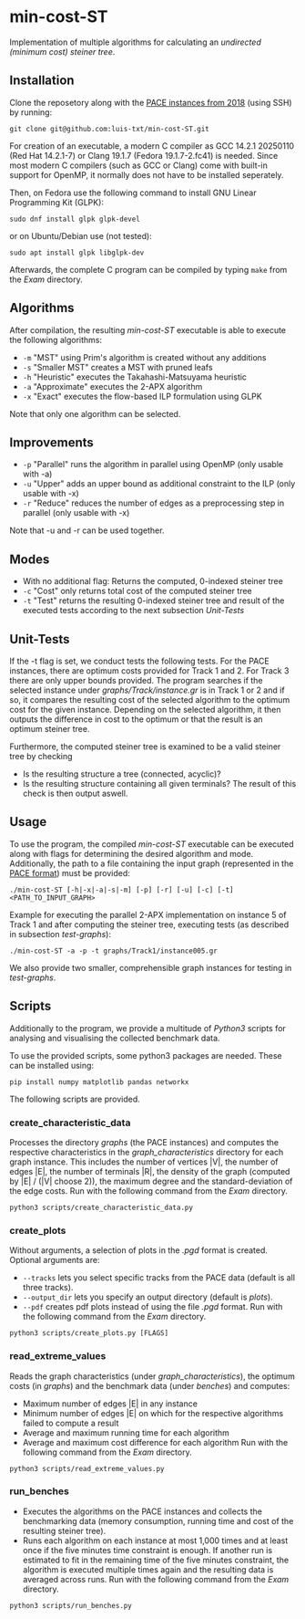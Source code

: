 # min-cost-ST
Implementation of multiple algorithms for calculating an *undirected (minimum cost) steiner tree*.

## Installation
Clone the reposetory along with the [PACE instances from 2018](https://github.com/PACE-challenge/SteinerTree-PACE-2018-instances) (using SSH) by running:
```
git clone git@github.com:luis-txt/min-cost-ST.git
```

For creation of an executable, a modern C compiler as GCC 14.2.1 20250110 (Red Hat 14.2.1-7) or Clang 19.1.7 (Fedora 19.1.7-2.fc41) is needed.
Since most modern C compilers (such as GCC or Clang) come with built-in support for OpenMP, it normally does not have to be installed seperately.

Then, on Fedora use the following command to install GNU Linear Programming Kit (GLPK):
```
sudo dnf install glpk glpk-devel
```
or on Ubuntu/Debian use (not tested):
```
sudo apt install glpk libglpk-dev
```

Afterwards, the complete C program can be compiled by typing `make` from the *Exam* directory.

## Algorithms
After compilation, the resulting *min-cost-ST* executable is able to execute the following algorithms:
- `-m` "MST" using Prim's algorithm is created without any additions
- `-s` "Smaller MST" creates a MST with pruned leafs
- `-h` "Heuristic" executes the Takahashi-Matsuyama heuristic
- `-a` "Approximate" executes the 2-APX algorithm
- `-x` "Exact" executes the flow-based ILP formulation using GLPK

Note that only one algorithm can be selected.

## Improvements
- `-p` "Parallel" runs the algorithm in parallel using OpenMP (only usable with -a)
- `-u` "Upper" adds an upper bound as additional constraint to the ILP (only usable with -x)
- `-r` "Reduce" reduces the number of edges as a preprocessing step in parallel (only usable with -x)

Note that -u and -r can be used together. 

## Modes
- With no additional flag: Returns the computed, 0-indexed steiner tree
- `-c` "Cost" only returns total cost of the computed steiner tree
- `-t` "Test" returns the resulting 0-indexed steiner tree and result of the executed tests according to the next subsection *Unit-Tests*

## Unit-Tests
If the -t flag is set, we conduct tests the following tests.
For the PACE instances, there are optimum costs provided for Track 1 and 2. For Track 3 there are only upper bounds provided.
The program searches if the selected instance under *graphs/Track<NR>/instance<ID>.gr* is in Track 1 or 2 and if so, it compares the resulting cost of the selected algorithm to the optimum cost for the given instance. Depending on the selected algorithm, it then outputs the difference in cost to the optimum or that the result is an optimum steiner tree.

Furthermore, the computed steiner tree is examined to be a valid steiner tree by checking
- Is the resulting structure a tree (connected, acyclic)?
- Is the resulting structure containing all given terminals?
The result of this check is then output aswell.

## Usage
To use the program, the compiled *min-cost-ST* executable can be executed along with flags for determining the desired algorithm and mode. Additionally, the path to a file containing the input graph (represented in the [PACE format](https://pacechallenge.org/2018/steiner-tree/)) must be provided:
```
./min-cost-ST [-h|-x|-a|-s|-m] [-p] [-r] [-u] [-c] [-t] <PATH_TO_INPUT_GRAPH>
```
Example for executing the parallel 2-APX implementation on instance 5 of Track 1 and after computing the steiner tree, executing tests (as described in subsection *test-graphs*):
```
./min-cost-ST -a -p -t graphs/Track1/instance005.gr
```
We also provide two smaller, comprehensible graph instances for testing in *test-graphs*.

## Scripts
Additionally to the program, we provide a multitude of *Python3* scripts for analysing and visualising the collected benchmark data.

To use the provided scripts, some python3 packages are needed. These can be installed using:
```
pip install numpy matplotlib pandas networkx
```
The following scripts are provided.

### create_characteristic_data
Processes the directory *graphs* (the PACE instances) and computes the respective characteristics in the *graph_characteristics* directory for each graph instance. This includes the number of vertices |V|, the number of edges |E|, the number of terminals |R|, the density of the graph (computed by |E| / (|V| choose 2)), the maximum degree and the standard-deviation of the edge costs.
Run with the following command from the *Exam* directory.
```
python3 scripts/create_characteristic_data.py
```

### create_plots
Without arguments, a selection of plots in the *.pgd* format is created. Optional arguments are:
- `--tracks` lets you select specific tracks from the PACE data (default is all three tracks).
- `--output_dir` lets you specify an output directory (default is *plots*).
- `--pdf` creates pdf plots instead of using the file *.pgd* format.
Run with the following command from the *Exam* directory.
```
python3 scripts/create_plots.py [FLAGS]
```

### read_extreme_values
Reads the graph characteristics (under *graph_characteristics*), the optimum costs (in *graphs*) and the benchmark data (under *benches*) and computes:
- Maximum number of edges |E| in any instance
- Minimum number of edges |E| on which for the respective algorithms failed to compute a result
- Average and maximum running time for each algorithm
- Average and maximum cost difference for each algorithm
Run with the following command from the *Exam* directory.
```
python3 scripts/read_extreme_values.py
```

### run_benches
- Executes the algorithms on the PACE instances and collects the benchmarking data (memory consumption, running time and cost of the resulting steiner tree).
- Runs each algorithm on each instance at most 1,000 times and at least once if the five minutes time constraint is enough. If another run is estimated to fit in the remaining time of the five minutes constraint, the algorithm is executed multiple times again and the resulting data is averaged across runs.
Run with the following command from the *Exam* directory.
```
python3 scripts/run_benches.py
```
